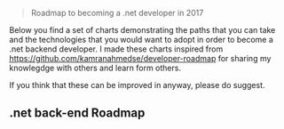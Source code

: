 
> Roadmap to becoming a .net developer in 2017

Below you find a set of charts demonstrating the paths that you can take and the technologies that you would want to adopt in order to become a .net backend developer. I made these charts inspired from https://github.com/kamranahmedse/developer-roadmap for sharing my knowlegdge with others and learn form others.

If you think that these can be improved in anyway, please do suggest.

## .net back-end Roadmap

